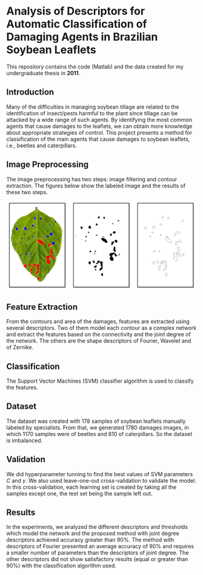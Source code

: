 # Analysis of Descriptors for Automatic Classification of Damaging Agents in Brazilian Soybean Leaflets

This repository contains the code (Matlab) and the data created for my undergraduate thesis in **2011**.

## Introduction
Many of the difficulties in managing soybean tillage are related to the identification of insect/pests harmful to the plant since tillage can be attacked by a wide range of such agents. By identifying the most common agents that cause damages to the leaflets, we can obtain more knowledge about appropriate strategies of control. This project presents a method for classification of the main agents that cause damages to soybean leaflets, i.e., beetles and caterpillars.

## Image Preprocessing
The image preprocessing has two steps: image filtering and contour extraction. The figures below show the labeled image and the results of these two steps.

![Preprocessing](preprocessing.png)

## Feature Extraction

From the contours and area of the damages, features are extracted using several descriptors. Two of them model each contour as a complex network and extract the features based on the connectivity and the joint degree of the network. The others are the shape descriptors of Fourier, Wavelet and of Zernike.

## Classification
The Support Vector Machines (SVM) classifier algorithm is used to classify the features.

## Dataset

The dataset was created with 178 samples of soybean leaflets manually labeled by specialists. From that, we generated 1780 damages images, in which 1170 samples were of beetles and 610 of caterpillars. So the dataset is imbalanced.

## Validation

We did hyperparameter tunning to find the best values of SVM parameters $C$ and $\gamma$. We also used leave-one-out cross-validation to validate the model. In this cross-validation, each learning set is created by taking all the samples except one, the test set being the sample left out. 

## Results
In the experiments, we analyzed the different descriptors and thresholds which model the network and the proposed method with joint degree descriptors achieved accuracy greater than 90%. The method with descriptors of Fourier presented an average accuracy of 90% and requires a smaller number of parameters than the descriptors of joint degree. The other descriptors did not show satisfactory results (equal or greater than 90%) with the classification algorithm used.
